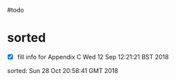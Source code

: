 

#todo



# sorted 

* [x] fill info for Appendix C
Wed 12 Sep 12:21:21 BST 2018

sorted: Sun 28 Oct 20:58:41 GMT 2018



